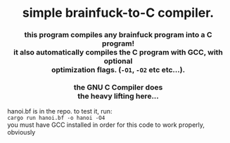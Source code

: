 <div align="center"><h1>simple brainfuck-to-C compiler.</h1></div>
<div align="center"><h3>this program compiles any brainfuck program into a C program!<br>
  it also automatically compiles the C program with GCC, with optional<br>
  optimization flags. (<code>-O1</code>, <code>-O2</code> etc etc...).<br><br>
  the GNU C Compiler does<br>the heavy lifting here...</h3></div>
hanoi.bf is in the repo. to test it, run:<br><code>cargo run hanoi.bf -o hanoi -O4</code><br>
you must have GCC installed in order for this code
to work properly, obviously
